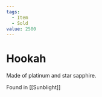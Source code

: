 ```yaml
---
tags:
  - Item
  - Sold
value: 2500
---
```

# Hookah 

Made of platinum and star sapphire.

Found in [[Sunblight]]